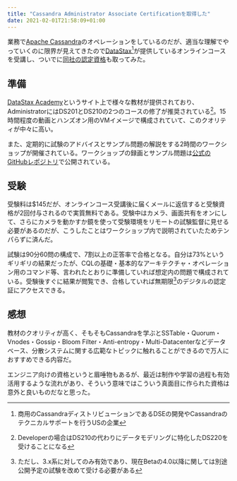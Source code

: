 ```yaml
---
title: "Cassandra Administrator Associate Certificationを取得した"
date: 2021-02-01T21:58:09+01:00
---
```


業務で[Apache Cassandra](https://cassandra.apache.org/)のオペレーションをしているのだが、適当な理解でやっていくのに限界が見えてきたので[DataStax](https://www.datastax.com/)[^1]が提供しているオンラインコースを受講し、ついでに[同社の認定資格](https://www.datastax.com/dev/certifications)も取ってみた。

## 準備

[DataStax Academy](https://academy.datastax.com/)というサイト上で様々な教材が提供されており、AdministratorにはDS201とDS210の2つのコースの修了が推奨されている[^2]。15時間程度の動画とハンズオン用のVMイメージで構成されていて、このクオリティが中々に高い。

また、定期的に試験のアドバイスとサンプル問題の解説をする2時間のワークショップが開催されている。ワークショップの録画とサンプル問題は[公式のGitHubレポジトリ](https://github.com/DataStax-Academy/workshop-cassandra-certification)で公開されている。

## 受験

受験料は$145だが、オンラインコース受講後に届くメールに返信すると受験資格が2回付与されるので実質無料である。受験中はカメラ、画面共有をオンにして、さらにカメラを動かすか鏡を使って受験環境をリモートの試験監督に見せる必要があるのだが、こうしたことはワークショップ内で説明されていたためテンパらずに済んだ。

試験は90分60問の構成で、7割以上の正答率で合格となる。自分は73%というギリギリの結果だったが、CQLの基礎・基本的なアーキテクチャ・オペレーション用のコマンド等、言われたとおりに準備していれば想定内の問題で構成されている。受験後すぐに結果が閲覧でき、合格していれば無期限[^3]のデジタルの認定証にアクセスできる。

## 感想

教材のクオリティが高く、そもそもCassandraを学ぶとSSTable・Quorum・Vnodes・Gossip・Bloom Filter・Anti-entropy・Multi-Datacenterなどデータベース、分散システムに関する広範なトピックに触れることができるので万人におすすめできる内容だ。

エンジニア向けの資格というと眉唾物もあるが、最近は制作や学習の過程も有効活用するような流れがあり、そういう意味ではこういう真面目に作られた資格は意外と良いものだなと思った。

[^1]: 商用のCassandraディストリビューションであるDSEの開発やCassandraのテクニカルサポートを行うUSの企業
[^2]: Developerの場合はDS210の代わりにデータモデリングに特化したDS220を受けることになる
[^3]: ただし、3.x系に対してのみ有効であり、現在Betaの4.0以降に関しては別途公開予定の試験を改めて受ける必要がある